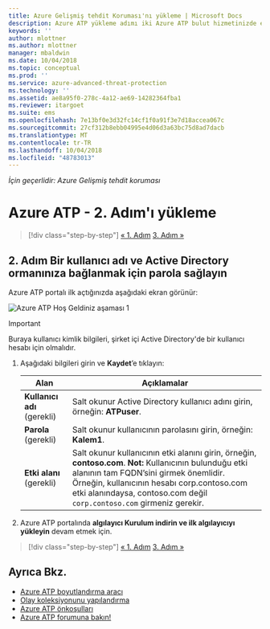 ```yaml
---
title: Azure Gelişmiş tehdit Koruması'nı yükleme | Microsoft Docs
description: Azure ATP yükleme adımı iki Azure ATP bulut hizmetinizde etki alanı bağlantı ayarlarını yapılandırmanıza yardımcı olur.
keywords: ''
author: mlottner
ms.author: mlottner
manager: mbaldwin
ms.date: 10/04/2018
ms.topic: conceptual
ms.prod: ''
ms.service: azure-advanced-threat-protection
ms.technology: ''
ms.assetid: ae8a95f0-278c-4a12-ae69-14282364fba1
ms.reviewer: itargoet
ms.suite: ems
ms.openlocfilehash: 7e13bf0e3d32fc14cf1f0a91f3e7d18accea067c
ms.sourcegitcommit: 27cf312b8ebb04995e4d06d3a63bc75d8ad7dacb
ms.translationtype: MT
ms.contentlocale: tr-TR
ms.lasthandoff: 10/04/2018
ms.locfileid: "48783013"
---
```

*İçin geçerlidir: Azure Gelişmiş tehdit koruması*



# <a name="install-azure-atp---step-2"></a>Azure ATP - 2. Adım'ı yükleme

> [!div class="step-by-step"]
> [« 1. Adım](install-atp-step1.md)
> [3. Adım »](install-atp-step3.md)

## <a name="step-2-provide-a-username-and-password-to-connect-to-your-active-directory-forest"></a>2. Adım Bir kullanıcı adı ve Active Directory ormanınıza bağlanmak için parola sağlayın

Azure ATP portalı ilk açtığınızda aşağıdaki ekran görünür:

![Azure ATP Hoş Geldiniz aşaması 1](media/directory-services.png)

> [!IMPORTANT]
> Buraya kullanıcı kimlik bilgileri, şirket içi Active Directory'de bir kullanıcı hesabı için olmalıdır. 


1.  Aşağıdaki bilgileri girin ve **Kaydet**’e tıklayın:

    |Alan|Açıklamalar|
    |---------|------------|
    |**Kullanıcı adı** (gerekli)|Salt okunur Active Directory kullanıcı adını girin, örneğin: **ATPuser**.|
    |**Parola** (gerekli)|Salt okunur kullanıcının parolasını girin, örneğin: **Kalem1**.|
    |**Etki alanı** (gerekli)|Salt okunur kullanıcının etki alanını girin, örneğin, **contoso.com**. **Not:** Kullanıcının bulunduğu etki alanının tam FQDN’sini girmek önemlidir. Örneğin, kullanıcının hesabı corp.contoso.com etki alanındaysa, contoso.com değil `corp.contoso.com` girmeniz gerekir.|

3. Azure ATP portalında **algılayıcı Kurulum indirin ve ilk algılayıcıyı yükleyin** devam etmek için.


> [!div class="step-by-step"]
> [« 1. Adım](install-atp-step1.md)
> [3. Adım »](install-atp-step3.md)


## <a name="see-also"></a>Ayrıca Bkz.
- [Azure ATP boyutlandırma aracı](http://aka.ms/aatpsizingtool)
- [Olay koleksiyonunu yapılandırma](configure-event-collection.md)
- [Azure ATP önkoşulları](atp-prerequisites.md)
- [Azure ATP forumuna bakın!](https://aka.ms/azureatpcommunity)